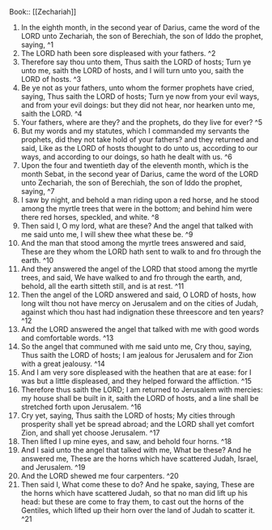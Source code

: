  Book:: [[Zechariah]]
 1. In the eighth month, in the second year of Darius, came the word of the LORD unto Zechariah, the son of Berechiah, the son of Iddo the prophet, saying, ^1
 2. The LORD hath been sore displeased with your fathers. ^2
 3. Therefore say thou unto them, Thus saith the LORD of hosts; Turn ye unto me, saith the LORD of hosts, and I will turn unto you, saith the LORD of hosts. ^3
 4. Be ye not as your fathers, unto whom the former prophets have cried, saying, Thus saith the LORD of hosts; Turn ye now from your evil ways, and from your evil doings: but they did not hear, nor hearken unto me, saith the LORD. ^4
 5. Your fathers, where are they? and the prophets, do they live for ever? ^5
 6. But my words and my statutes, which I commanded my servants the prophets, did they not take hold of your fathers? and they returned and said, Like as the LORD of hosts thought to do unto us, according to our ways, and according to our doings, so hath he dealt with us. ^6
 7. Upon the four and twentieth day of the eleventh month, which is the month Sebat, in the second year of Darius, came the word of the LORD unto Zechariah, the son of Berechiah, the son of Iddo the prophet, saying, ^7
 8. I saw by night, and behold a man riding upon a red horse, and he stood among the myrtle trees that were in the bottom; and behind him were there red horses, speckled, and white. ^8
 9. Then said I, O my lord, what are these? And the angel that talked with me said unto me, I will shew thee what these be. ^9
 10. And the man that stood among the myrtle trees answered and said, These are they whom the LORD hath sent to walk to and fro through the earth. ^10
 11. And they answered the angel of the LORD that stood among the myrtle trees, and said, We have walked to and fro through the earth, and, behold, all the earth sitteth still, and is at rest. ^11
 12. Then the angel of the LORD answered and said, O LORD of hosts, how long wilt thou not have mercy on Jerusalem and on the cities of Judah, against which thou hast had indignation these threescore and ten years? ^12
 13. And the LORD answered the angel that talked with me with good words and comfortable words. ^13
 14. So the angel that communed with me said unto me, Cry thou, saying, Thus saith the LORD of hosts; I am jealous for Jerusalem and for Zion with a great jealousy. ^14
 15. And I am very sore displeased with the heathen that are at ease: for I was but a little displeased, and they helped forward the affliction. ^15
 16. Therefore thus saith the LORD; I am returned to Jerusalem with mercies: my house shall be built in it, saith the LORD of hosts, and a line shall be stretched forth upon Jerusalem. ^16
 17. Cry yet, saying, Thus saith the LORD of hosts; My cities through prosperity shall yet be spread abroad; and the LORD shall yet comfort Zion, and shall yet choose Jerusalem. ^17
 18. Then lifted I up mine eyes, and saw, and behold four horns. ^18
 19. And I said unto the angel that talked with me, What be these? And he answered me, These are the horns which have scattered Judah, Israel, and Jerusalem. ^19
 20. And the LORD shewed me four carpenters. ^20
 21. Then said I, What come these to do? And he spake, saying, These are the horns which have scattered Judah, so that no man did lift up his head: but these are come to fray them, to cast out the horns of the Gentiles, which lifted up their horn over the land of Judah to scatter it. ^21
